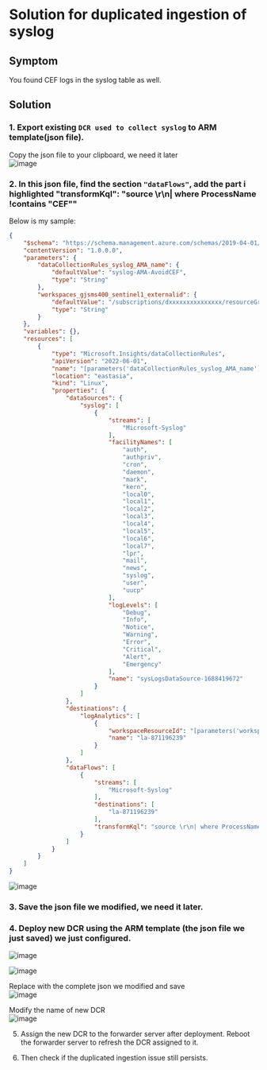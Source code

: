 # Solution for duplicated ingestion of syslog

## Symptom
You found CEF logs in the syslog table as well.


## Solution

### 1. Export existing `DCR used to collect syslog` to ARM template(json file). 

Copy the json file to your clipboard, we need it later <br>
![image](https://github.com/guguji666666/GJS-Sentinel-Tips/assets/96930989/85d927a1-3e26-470c-a64b-477352710bba)


### 2. In this json file, find the section `"dataFlows"`, add the part i highlighted **"transformKql": "source \r\n| where ProcessName !contains \"CEF\""**
 
Below is my sample:
```json
{
    "$schema": "https://schema.management.azure.com/schemas/2019-04-01/deploymentTemplate.json#",
    "contentVersion": "1.0.0.0",
    "parameters": {
        "dataCollectionRules_syslog_AMA_name": {
            "defaultValue": "syslog-AMA-AvoidCEF",
            "type": "String"
        },
        "workspaces_gjsms400_sentinel1_externalid": {
            "defaultValue": "/subscriptions/dxxxxxxxxxxxxxxx/resourceGroups/gjs-sentinel/providers/Microsoft.OperationalInsights/workspaces/gjsms400-sentinel1",
            "type": "String"
        }
    },
    "variables": {},
    "resources": [
        {
            "type": "Microsoft.Insights/dataCollectionRules",
            "apiVersion": "2022-06-01",
            "name": "[parameters('dataCollectionRules_syslog_AMA_name')]",
            "location": "eastasia",
            "kind": "Linux",
            "properties": {
                "dataSources": {
                    "syslog": [
                        {
                            "streams": [
                                "Microsoft-Syslog"
                            ],
                            "facilityNames": [
                                "auth",
                                "authpriv",
                                "cron",
                                "daemon",
                                "mark",
                                "kern",
                                "local0",
                                "local1",
                                "local2",
                                "local3",
                                "local4",
                                "local5",
                                "local6",
                                "local7",
                                "lpr",
                                "mail",
                                "news",
                                "syslog",
                                "user",
                                "uucp"
                            ],
                            "logLevels": [
                                "Debug",
                                "Info",
                                "Notice",
                                "Warning",
                                "Error",
                                "Critical",
                                "Alert",
                                "Emergency"
                            ],
                            "name": "sysLogsDataSource-1688419672"
                        }
                    ]
                },
                "destinations": {
                    "logAnalytics": [
                        {
                            "workspaceResourceId": "[parameters('workspaces_gjsms400_sentinel1_externalid')]",
                            "name": "la-871196239"
                        }
                    ]
                },
                "dataFlows": [
                    {
                        "streams": [
                            "Microsoft-Syslog"
                        ],
                        "destinations": [
                            "la-871196239"
                        ],
                        "transformKql": "source \r\n| where ProcessName !contains \"CEF\""
                    }
                ]
            }
        }
    ]
}
```

![image](https://github.com/guguji666666/GJS-Sentinel-Tips/assets/96930989/cfa303cf-d281-4b23-88e1-f3243543827e)


### 3. Save the json file we modified, we need it later.

### 4. Deploy new DCR using the ARM template (the json file we just saved) we just configured.

![image](https://github.com/guguji666666/GJS-Sentinel-Tips/assets/96930989/dcc5f95c-9cb6-4f30-8424-3949f5ee7aa0)

![image](https://github.com/guguji666666/GJS-Sentinel-Tips/assets/96930989/14d4e5c2-1efb-426b-b8bb-49a78ffbc2fe)


Replace with the complete json we modified and save <br>
![image](https://github.com/guguji666666/GJS-Sentinel-Tips/assets/96930989/cf83d912-9f51-4520-a1cb-7e93c2702a61)


Modify the name of new DCR <br>
![image](https://github.com/guguji666666/GJS-Sentinel-Tips/assets/96930989/c4248c88-0548-45bf-85aa-e0c1cddeef38)


5. Assign the new DCR to the forwarder server after deployment. Reboot the forwarder server to refresh the DCR assigned to it.

6. Then check if the duplicated ingestion issue still persists.
